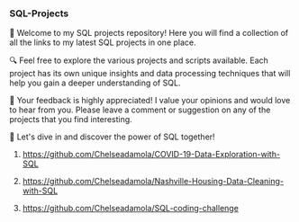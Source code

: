 ### SQL-Projects

👋 Welcome to my SQL projects repository! Here you will find a collection of all the links to my latest SQL projects in one place.

🔍 Feel free to explore the various projects and scripts available. Each project has its own unique insights and data processing techniques that will help you gain a deeper understanding of SQL.

💬 Your feedback is highly appreciated! I value your opinions and would love to hear from you. Please leave a comment or suggestion on any of the projects that you find interesting.

🚀 Let's dive in and discover the power of SQL together!

1. https://github.com/Chelseadamola/COVID-19-Data-Exploration-with-SQL

2. https://github.com/Chelseadamola/Nashville-Housing-Data-Cleaning-with-SQL 

3. https://github.com/Chelseadamola/SQL-coding-challenge
